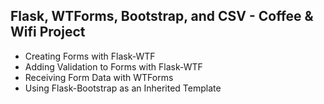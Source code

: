## Flask, WTForms, Bootstrap, and CSV - Coffee & Wifi Project

- Creating Forms with Flask-WTF
- Adding Validation to Forms with Flask-WTF
- Receiving Form Data with WTForms
- Using Flask-Bootstrap as an Inherited Template
